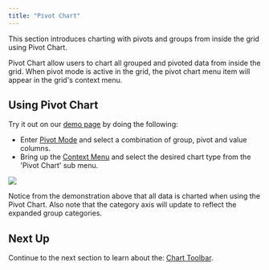 ```yaml
---
title: "Pivot Chart"
---
```


This section introduces charting with pivots and groups from inside the grid using Pivot Chart.

Pivot Chart allow users to chart all grouped and pivoted data from inside the grid. When pivot mode is active in the grid, the pivot chart menu item will appear in the grid's context menu.

## Using Pivot Chart

Try it out on our [demo page](../../example.php) by doing the following:



- Enter [Pivot Mode](../pivoting/#pivot-mode) and select a combination of group, pivot and value columns.
- Bring up the [Context Menu](../context-menu) and select the desired chart type from the 'Pivot Chart' sub menu.


<img src="resources/pivot-chart.gif" />

Notice from the demonstration above that all data is charted when using the Pivot Chart. Also note that the category axis will update to reflect the expanded group categories.

## Next Up

Continue to the next section to learn about the: [Chart Toolbar](../charts-integrated-chart-toolbar/).

